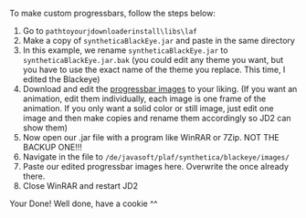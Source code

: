 To make custom progressbars, follow the steps below:

1. Go to `pathtoyourjdownloaderinstall\libs\laf`
2. Make a copy of `syntheticaBlackEye.jar` and paste in the same directory
3. In this example, we rename `syntheticaBlackEye.jar` to `syntheticaBlackEye.jar.bak` (you could edit any theme you want, but you have to use the exact name of the theme you replace. This time, I edited the Blackeye)
4. Download and edit the [progressbar images](https://github.com/Vinylwalk3r/JDownloader-2-Dark-Theme/tree/master/themeNameHere.jar/de/javasoft/plaf/synthetica/blackeye/images/(progressbar))  to your liking. (If you want an animation, edit them individually, each image is one frame of the animation. If you only want a solid color or still image, just edit one image and then make copies and rename them accordingly so JD2 can show them)
5. Now open our .jar file with a program like WinRAR or 7Zip. NOT THE BACKUP ONE!!!
6. Navigate in the file to `/de/javasoft/plaf/synthetica/blackeye/images/`
7. Paste our edited progressbar images here. Overwrite the once already there.
8. Close WinRAR and restart JD2

Your Done! Well done, have a cookie ^^
